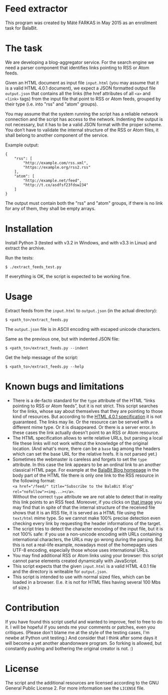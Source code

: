 # Feed extractor

This program was created by Máté FARKAS in May 2015 as an enrollment task for BalaBit.

# The task

We are developing a blog-aggregator service. For the search engine we need a parser component
that identifies links pointing to RSS or Atom feeds.

Given an HTML document as input file `input.html` (you may assume that it is a valid HTML
4.0.1 document), we expect a JSON formatted output file `output.json` that contains all the links
(the href attributes of all `<a>` and `<link>` tags) from the input file that point to RSS or Atom
feeds, grouped by their type (i.e. into "rss" and "atom" groups).

You may assume that the system running the script has a reliable network connection and the script
has access to the network. Indenting the output is not necessary, but it has to be a valid JSON
format with the proper scheme. You don’t have to validate the internal structure of the RSS or Atom
files, it shall belong to another component of the service.

Example output:

    {
        "rss": [
            "http://example.com/rss.xml",
            "https://example.org/rss2.rss"
        ],
        "atom": [
            "http://example.net/feed",
            "http://t.co/asdfsf23fdsw234"
        ]
    }

The output must contain both the "rss" and "atom" groups, if there is no link for any of them, they
shall be empty arrays.

# Installation

Install Python 3 (tested with v3.2 in Windows, and with v3.3 in Linux) and extract the archive.

Run the tests:

    $ ./extract_feeds_test.py

If everything is OK, the script is expected to be working fine.

# Usage

Extract feeds from the `input.html` to `output.json` (in the actual directory):

    $ <path_to>/extract_feeds.py
   
The `output.json` file is in ASCII encoding with escaped unicode characters.

Same as the previous one, but with indented JSON file:

    $ <path_to>/extract_feeds.py --indent

Get the help message of the script:

    $ <path_to>/extract_feeds.py --help

# Known bugs and limitations

- There is a de-facto standard for the `type` attribute of the HTML “links pointing to RSS or Atom feeds”, but it is not strict. This script searches for the links, whose say about themselves that they are pointing to those kind of resources. But according to the [HTML 4.0.1 specification](http://www.w3.org/TR/html4/struct/links.html#adef-type-A) it is not guaranteed. The links may lie. Or the resource can be served with a different mime type. Or it is disappeared. Or there is a server error. In these cases the link actually doesn't point to an RSS or Atom resource. 
- The HTML specification allows to write relative URLs, but parsing a local file these links will not work without the knowledge of the original location. (And what's more, there can be a `base` tag among the headers which can set the base URL for the relative hrefs. It is not parsed yet.)
- Sometimes the webmaster is careless and forgets to set the `type` attribute. In this case the link appears to be an ordinal link to an another classical HTML page. For example at the [BalaBit Blog homepage](https://blogs.balabit.com) in the body part of the HTML file there is only one link to the RSS resource in the following format:
<br>`<a href="/feed/" title="Subscribe to the BalaBit Blog" rel="nofollow"><img...></a>`.<br>
Without the correct `type` attribute we are not able to detect that in reality this link points to an RSS feed. Moreover, if you clicks on [that image](https://blogs.balabit.com/feed/) you may find that in spite of that the internal structure of the received file shows that it is an RSS file, it is served as a HTML file using the `text/html` mime type. So we cannot make 100% precise detection even checking every link by requesting the header informations of the target. 
- The script tries to detect the character encoding of the input file, but it is not 100% safe: if you use a non-unicode encoding *with* URLs containing international characters, the URLs may go wrong during the parsing. But this is not a real-life example, nowadays most of the homepages uses UTF-8 encoding, especially those whose uses international URLs.     
- You may find additional RSS or Atom links using your browser: this script cannot parse elements created dynamically with JavaScript.
- This script expects that the given `input.html` is a valid HTML 4.0.1 file and the directory is writeable for `output.json`.
- This script is intended to use with normal sized files, which can be loaded in a browser. (I.e. it is not for HTML files having several 100 Mbs of size.)

# Contribution

If you have found this script useful and wanted to improve, feel to free to do it. I will be hopeful if you sends me your comments or patches, even you critiques. (Please don't blame me at the style of the testing cases, I'm newbe at Python unit testing.) And consider that I think after some days it will become a yet another abandonware program. So forking is allowed, but constantly pushing and bothering the original creator is not. :) 

# License

The script and the additional resources are licensed according to the GNU General Public License 2. For more information see the `LICENSE` file.
